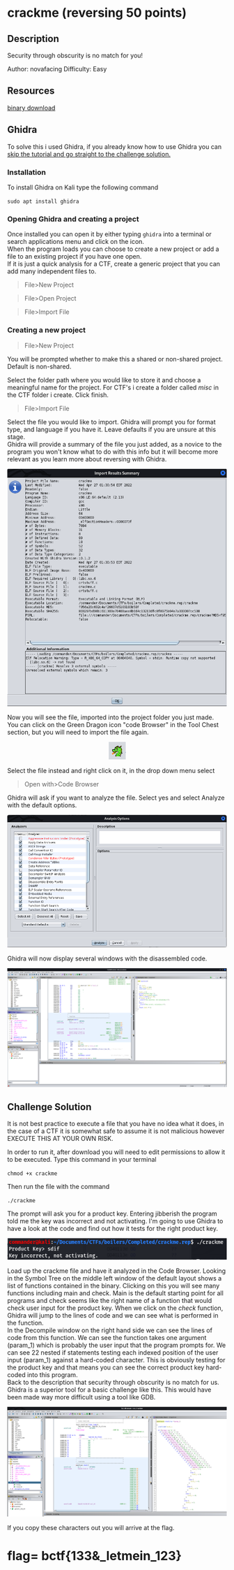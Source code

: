 # crackme (reversing 50 points) 

## Description

Security through obscurity is no match for you!

Author: novafacing
Difficulty: Easy

## Resources

[binary download](https://ctf.b01lers.com/download?file_key=0df2f37d2976329e6a685a498563af96eb6db1c5d0a700ced4ea788cdc210654&team_key=f525c3a1714f99e5c9c69495b11064d465f4c80aa98c6bae8d663f031246aff7)

## Ghidra

To solve this i used Ghidra, if you already know how to use Ghidra you can <a href="#solution">skip the tutorial and go straight to the challenge solution.</a>

### Installation

To install Ghidra on Kali type the following command

`sudo apt install ghidra`

### Opening Ghidra and creating a project

Once installed you can open it by either typing `ghidra` into a terminal or search applications menu and click on the icon.  
When the program loads you can choose to create a new project or add a file to an existing project if you have one open.  
If it is just a quick analysis for a CTF, create a generic project that you can add many independent files to.

>File>New Project

>File>Open Project

>File>Import File  

### Creating a new project

>File>New Project

You will be prompted whether to make this a shared or non-shared project. Default is non-shared.

Select the folder path where you would like to store it and choose a meaningful name for the project. For CTF's i create a folder called *misc* in the CTF folder i create. Click finish.  

>File>Import File

Select the file you would like to import. Ghidra will prompt you for format type, and language if you have it. Leave defaults if you are unsure at this stage.  
Ghidra will provide a summary of the file you just added, as a novice to the program you won't know what to do with this info but it will become more relevant as you learn more about reversing with Ghidra.

<p align="center"><img src="_images/summary.png"></p>

Now you will see the file, imported into the project folder you just made.  
You can click on the Green Dragon icon "code Browser" in the Tool Chest section, but you will need to import the file again.

<p align="center"><img src="_images/code_browser.png"></p>

Select the file instead and right click on it, in the drop down menu select 

>Open with>Code Browser

Ghidra will ask if you want to analyze the file. Select yes and select Analyze with the default options.

<p align="center"><img src="_images/analyze_options.png"></p>

Ghidra will now display several windows with the disassembled code.

<p align="center"><img src="_images/ghidra_main.png"></p>

<a id="solution"></a>
## Challenge Solution

It is not best practice to execute a file that you have no idea what it does, in the case of a CTF it is somewhat safe to assume it is not malicious however EXECUTE THIS AT YOUR OWN RISK.

In order to run it, after download you will need to edit permissions to allow it to be executed. Type this command in your terminal 

`chmod +x crackme`

Then run the file with the command

`./crackme`

The prompt will ask you for a product key. Entering jibberish the program told me the key was incorrect and not activating. I'm going to use Ghidra to have a look at the code and find out how it tests for the right product key.

<p align="center"><img src="_images/run.png"></p>

Load up the crackme file and have it analyzed in the Code Browser. Looking in the Symbol Tree on the middle left window of the default layout shows a list of functions contained in the binary. Clicking on this you will see many functions including main and check. Main is the default starting point for all programs and check seems like the right name of a function that would check user input for the product key. When we click on the *check* function, Ghidra will jump to the lines of code and we can see what is performed in the function.  
In the Decompile window on the right hand side we can see the lines of code from this function. We can see the function takes one argument (param_1) which is probably the user input that the program prompts for. We can see 22 nested if statements testing each indexed position of the user input (param_1) against a hard-coded character. This is obviously testing for the product key and that means you can see the correct product key hard-coded into this program.  
Back to the description that security through obscurity is no match for us. Ghidra is a superior tool for a basic challenge like this. This would have been made way more difficult using a tool like GDB.

<p align="center"><img src="_images/ghidra_check.png"></p>

If you copy these characters out you will arrive at the flag.

# flag= bctf{133&_letmein_123}


